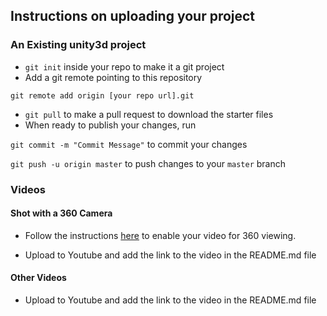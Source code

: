 ## Instructions on uploading your project

### An Existing unity3d project

* `git init` inside your repo to make it a git project
* Add a git remote pointing to this repository

`git remote add origin [your repo url].git`

* `git pull` to make a pull request to download the starter files
* When ready to publish your changes, run

`git commit -m "Commit Message"` to commit your changes

`git push -u origin master` to push changes to your `master` branch

### Videos

#### Shot with a 360 Camera

* Follow the instructions [here](https://support.google.com/youtube/answer/6178631?hl=en) to enable your video for 360 viewing.

* Upload to Youtube and add the link to the video in the README.md file

#### Other Videos

* Upload to Youtube and add the link to the video in the README.md file
